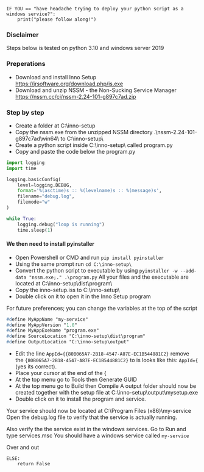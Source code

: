 ``` 
IF YOU == "have headache trying to deploy your python script as a windows service?":
    print("please follow along!")
```
    

### Disclaimer
Steps below is tested on python 3.10 and windows server 2019

### Preperations
* Download and install Inno Setup
https://jrsoftware.org/download.php/is.exe
* Download and unzip NSSM - the Non-Sucking Service Manager
https://nssm.cc/ci/nssm-2.24-101-g897c7ad.zip

### Step by step
* Create a folder at C:\inno-setup
* Copy the nssm.exe from the unzipped NSSM directory .\nssm-2.24-101-g897c7ad\win64\ to C:\inno-setup\
* Create a python script inside C:\inno-setup\ called program.py
* Copy and paste the code below the program.py
```python
import logging
import time

logging.basicConfig(
    level=logging.DEBUG,
    format='%(asctime)s :: %(levelname)s :: %(message)s',
    filename="debug.log",
    filemode="w"
)

while True:
    logging.debug("loop is running")
    time.sleep(1)
```

#### We then need to install pyinstaller 
* Open Powershell or CMD and run ```pip install pyinstaller```
* Using the same prompt run ```cd C:\inno-setup\```
* Convert the python script to executable by using ```pyinstaller -w --add-data "nssm.exe;." .\program.py```
All your files and the executable are located at C:\inno-setup\dist\program\
* Copy the inno-setup.iss to C:\inno-setup\
* Double click on it to open it in the Inno Setup program

For future preferences; you can change the variables at the top of the script
```pascal
#define MyAppName "my-service"
#define MyAppVersion "1.0"
#define MyAppExeName "program.exe"
#define SourceLocation "C:\inno-setup\dist\program"
#define OutputLocation "C:\inno-setup\output"
```

* Edit the line ```AppId={{80B065A7-2B18-4547-A87E-EC1B544881C2}``` remove the ```{80B065A7-2B18-4547-A87E-EC1B544881C2}``` to is looks like this: ```AppId={``` (yes its correct). 
* Place your cursor at the end of the {
* At the top menu go to Tools then Generate GUID
* At the top menu go to Build then Compile
A output folder should now be created together with the setup file at C:\inno-setup\output\mysetup.exe
* Double click on it to install the program and service.

Your service should now be located at C:\Program Files (x86)\my-service\
Open the debug.log file to verify that the service is actually running.

Also verify the the service exist in the windows services. Go to Run and type services.msc
You should have a windows service called ```my-service```

Over and out

```
ELSE:
    return False
```
